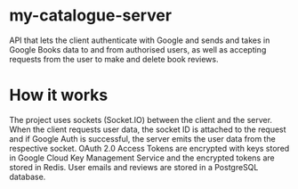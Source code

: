 # my-catalogue-server
API that lets the client authenticate with Google and sends and takes in Google Books data to and from authorised users, as well as accepting requests from the user to make and delete book reviews.
# How it works
The project uses sockets (Socket.IO) between the client and the server. When the client requests user data, the socket ID is attached to the request and if Google Auth is successful, the server emits the user data from the respective socket. OAuth 2.0 Access Tokens are encrypted with keys stored in Google Cloud Key Management Service and the encrypted tokens are stored in Redis. User emails and reviews are stored in a PostgreSQL database.
